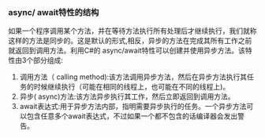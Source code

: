 ### async/ await特性的结构
如果一个程序调用某个方法，并在等待方法执行所有处理后才继续执行，我们就称这样的方法是同步的。这是默认的形式,相反，异步的方法在完成其所有工作之前就返回到调用方法。利用C#的 async/await特性可以创建并使用异步方法。该特性由3个部分组成:

1. 调用方法（ calling method):该方法调用异步方法，然后在异步方法执行其任务的时候继续执行（可能在相同的线程上，也可能在不同的线程上)。
2. 异步( async)方法:该方法异步执行其工作，然后立即返回到调用方法。
3. await表达式:用于异步方法内部，指明需要异步执行的任务。一个异步方法可以包含任意多个await表达式，不过如果一个都不包含的话编译器会发出警告。
